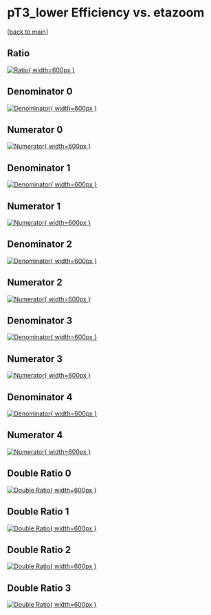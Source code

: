 # pT3_lower Efficiency vs. etazoom

[[back to main](./)]



## Ratio

[![Ratio](../mtv/var/pT3_lower_base_11_1_eff_etazoom.png){ width=600px }](../mtv/var/pT3_lower_base_11_1_eff_etazoom.pdf)

## Denominator 0

[![Denominator](../mtv/den/pT3_lower_base_11_1_eff_etazoom_den0.png){ width=600px }](../mtv/den/pT3_lower_base_11_1_eff_etazoom_den0.pdf)

## Numerator 0

[![Numerator](../mtv/num/pT3_lower_base_11_1_eff_etazoom_num0.png){ width=600px }](../mtv/num/pT3_lower_base_11_1_eff_etazoom_num0.pdf)

## Denominator 1

[![Denominator](../mtv/den/pT3_lower_base_11_1_eff_etazoom_den1.png){ width=600px }](../mtv/den/pT3_lower_base_11_1_eff_etazoom_den1.pdf)

## Numerator 1

[![Numerator](../mtv/num/pT3_lower_base_11_1_eff_etazoom_num1.png){ width=600px }](../mtv/num/pT3_lower_base_11_1_eff_etazoom_num1.pdf)

## Denominator 2

[![Denominator](../mtv/den/pT3_lower_base_11_1_eff_etazoom_den2.png){ width=600px }](../mtv/den/pT3_lower_base_11_1_eff_etazoom_den2.pdf)

## Numerator 2

[![Numerator](../mtv/num/pT3_lower_base_11_1_eff_etazoom_num2.png){ width=600px }](../mtv/num/pT3_lower_base_11_1_eff_etazoom_num2.pdf)

## Denominator 3

[![Denominator](../mtv/den/pT3_lower_base_11_1_eff_etazoom_den3.png){ width=600px }](../mtv/den/pT3_lower_base_11_1_eff_etazoom_den3.pdf)

## Numerator 3

[![Numerator](../mtv/num/pT3_lower_base_11_1_eff_etazoom_num3.png){ width=600px }](../mtv/num/pT3_lower_base_11_1_eff_etazoom_num3.pdf)

## Denominator 4

[![Denominator](../mtv/den/pT3_lower_base_11_1_eff_etazoom_den4.png){ width=600px }](../mtv/den/pT3_lower_base_11_1_eff_etazoom_den4.pdf)

## Numerator 4

[![Numerator](../mtv/num/pT3_lower_base_11_1_eff_etazoom_num4.png){ width=600px }](../mtv/num/pT3_lower_base_11_1_eff_etazoom_num4.pdf)

## Double Ratio 0

[![Double Ratio](../mtv/ratio/pT3_lower_base_11_1_eff_etazoom_ratio0.png){ width=600px }](../mtv/ratio/pT3_lower_base_11_1_eff_etazoom_ratio0.pdf)

## Double Ratio 1

[![Double Ratio](../mtv/ratio/pT3_lower_base_11_1_eff_etazoom_ratio1.png){ width=600px }](../mtv/ratio/pT3_lower_base_11_1_eff_etazoom_ratio1.pdf)

## Double Ratio 2

[![Double Ratio](../mtv/ratio/pT3_lower_base_11_1_eff_etazoom_ratio2.png){ width=600px }](../mtv/ratio/pT3_lower_base_11_1_eff_etazoom_ratio2.pdf)

## Double Ratio 3

[![Double Ratio](../mtv/ratio/pT3_lower_base_11_1_eff_etazoom_ratio3.png){ width=600px }](../mtv/ratio/pT3_lower_base_11_1_eff_etazoom_ratio3.pdf)

